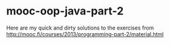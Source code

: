 # mooc-oop-java-part-2

Here are my quick and dirty solutions to the exercises from http://mooc.fi/courses/2013/programming-part-2/material.html
